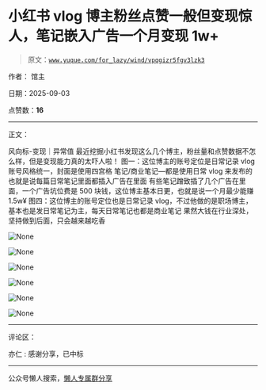 # 小红书 vlog 博主粉丝点赞一般但变现惊人，笔记嵌入广告一个月变现 1w+

> 原文：[`www.yuque.com/for_lazy/wind/vpqgizr5fgv3lzk3`](https://www.yuque.com/for_lazy/wind/vpqgizr5fgv3lzk3)

作者： 馆主

日期：2025-09-03

点赞数：**16**

* * *

正文：

风向标-变现｜异常值 最近挖掘小红书发现这么几个博主，粉丝量和点赞数据不怎么样，但是变现能力真的太吓人啦！ 图一：这位博主的账号定位是日常记录 vlog
账号风格统一，封面是使用四宫格 笔记/商业笔记—都是使用日常 vlog 来发布的 也就是说每篇日常笔记里面都插入广告在里面
有些笔记蹭致插了几个广告在里面，一个广告坑位费是 500 块钱，这位博主基本日更，也就是说一个月最少能赚 1.5w¥
图四：这位博主的账号定位也是日常记录 vlog，不过他做的是职场博主，基本也是发日常笔记为主，每天日常笔记也都是商业笔记
果然大钱在行业深处，坚持做到后面，只会越来越吃香

![](img/544bbbd448524606ba1ad6552b4ccdb8.png "None")

![](img/4b4f5f4c02c6814d37725869f12a7138.png "None")

![](img/27ff98db22d47705bb8bbe495397ffb5.png "None")

![](img/e5ffbee3a1971b3d7012ecbe1b49f0ce.png "None")

![](img/dc42e36cd5b9bc70399546f837916971.png "None")

![](img/4319a9957891b6cf3a3b6d7537c6a567.png "None")

* * *

评论区：

亦仁 : 感谢分享，已中标

* * *

公众号懒人搜索，[懒人专属群分享](https://lazybook.fun/#/blog/group)